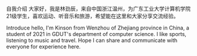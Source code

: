 自我介绍
大家好，我是林劲辰，来自中国浙江温州，为广东工业大学计算机学院21级学生，喜欢运动、听音乐和旅游，希望能在这里和大家分享交流经验。

Introduce
hello, I'm Kinson from Wenzhou of Zhejiang province in China, a student of 2021 in GDUT's department of computer science. I like sports, listening to music and travel. Hope I can share and communicate with everyone for experience here.

<!--
**KinsonLin/KinsonLin** is a ✨ _special_ ✨ repository because its `README.md` (this file) appears on your GitHub profile.

Here are some ideas to get you started:

- 🔭 I’m currently working on ...
- 🌱 I’m currently learning ...
- 👯 I’m looking to collaborate on ...
- 🤔 I’m looking for help with ...
- 💬 Ask me about ...
- 📫 How to reach me: ...
- 😄 Pronouns: ...
- ⚡ Fun fact: ...
-->
